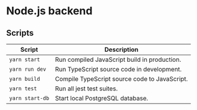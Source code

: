 # Node.js backend

## Scripts

| Script          | Description                                   |
| --------------- | --------------------------------------------- |
| `yarn start`    | Run compiled JavaScript build in production.  |
| `yarn run dev`  | Run TypeScript source code in development.    |
| `yarn build`    | Compile TypeScript source code to JavaScript. |
| `yarn test`     | Run all jest test suites.                     |
| `yarn start-db` | Start local PostgreSQL database.              |
